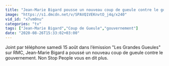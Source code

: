 ```yaml
---
title: "Jean-Marie Bigard pousse un nouveau coup de gueule contre le gouvernement"
image: "https://s1.dmcdn.net/v/SPAVQ1VEKnvtO_j4q/x240"
vid_id: "x7vm0nu"
categories: "tv"
tags: ["Jean-Marie Bigard","Coup de Gueule","gouvernement"]
date: "2020-08-26T15:33:02+03:00"
---
```

Joint par téléphone samedi 15 août dans l’émission &quot;Les Grandes Gueules&quot; sur RMC, Jean-Marie Bigard a poussé un nouveau coup de gueule contre le gouvernement. Non Stop People vous en dit plus.
